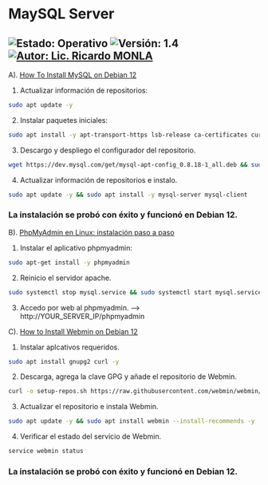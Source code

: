 # MaySQL Server

![Estado: Operativo](https://img.shields.io/badge/Estado-Operativo-brightgreen)
![Versión: 1.4](https://img.shields.io/badge/Versión-1.4-blue)
[![Autor: Lic. Ricardo MONLA](https://img.shields.io/badge/Autor-Lic.%20Ricardo%20MONLA-orange)](mailto:rmonla@frlr.utn.edu.ar)
--------------  

A). [ How To Install MySQL on Debian 12 ](https://idroot.us/install-mysql-debian-12/)

  1. Actualizar información de repositorios:
~~~bash
sudo apt update -y
~~~
  2. Instalar paquetes iniciales:
~~~bash
sudo apt install -y apt-transport-https lsb-release ca-certificates curl dirmngr gnupg lsb-release wget
~~~
  3. Descargo y despliego el configurador del repositorio.
~~~bash
wget https://dev.mysql.com/get/mysql-apt-config_0.8.18-1_all.deb && sudo dpkg -i mysql-apt-config_0.8.18-1_all.deb
~~~
  4. Actualizar información de repositorios e instalo.
~~~bash
sudo apt update -y && sudo apt install -y mysql-server mysql-client
~~~

### La instalación se probó con éxito y funcionó en Debian 12.

B). [PhpMyAdmin en Linux: instalación paso a paso](https://www.arsys.es/blog/instalar-phpmyadmin-linux)

  1. Instalar el aplicativo phpmyadmin:
~~~bash
sudo apt-get install -y phpmyadmin
~~~
  2. Reinicio el servidor apache.
~~~bash
sudo systemctl stop mysql.service && sudo systemctl start mysql.service
~~~
  3. Accedo por web al phpmyadmin.
  --> http://YOUR_SERVER_IP/phpmyadmin


C). [How to Install Webmin on Debian 12](https://www.howtoforge.com/how-to-install-webmin-on-debian-12/)

  1. Instalar aplcativos requeridos.
~~~bash
sudo apt install gnupg2 curl -y
~~~
  2. Descarga, agrega la clave GPG y añade el repositorio de Webmin.
~~~bash
curl -o setup-repos.sh https://raw.githubusercontent.com/webmin/webmin/master/setup-repos.sh && sudo sh setup-repos.sh
~~~
  3. Actualizar el repositorio e instala Webmin.
~~~bash
sudo apt update -y && sudo apt install webmin --install-recommends -y
~~~
  4. Verificar el estado del servicio de Webmin.
~~~bash
service webmin status
~~~


### La instalación se probó con éxito y funcionó en Debian 12.
